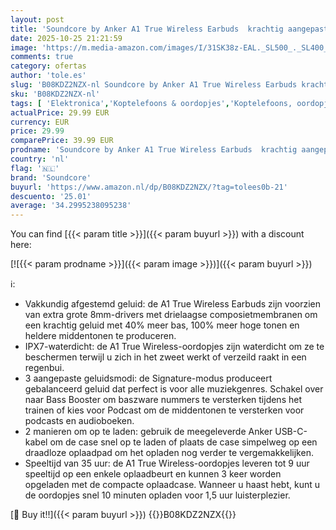 ```yaml
---
layout: post
title: 'Soundcore by Anker A1 True Wireless Earbuds  krachtig aangepast geluid  35u speeltijd  draadloos opladen  snelladen via USB-C  IPX7-waterdicht  knopbediening  Bluetooth-oordopjes  pendelen  sport'
date: 2025-10-25 21:21:59
image: 'https://m.media-amazon.com/images/I/31SK38z-EAL._SL500_._SL400_.jpg'
comments: true
category: ofertas
author: 'tole.es'
slug: 'B08KDZ2NZX-nl Soundcore by Anker A1 True Wireless Earbuds krachtig...'
sku: 'B08KDZ2NZX-nl'
tags: [ 'Elektronica','Koptelefoons & oordopjes','Koptelefoons, oordopjes & accessoires','Oordopjes','soundcore','🇳🇱', ]
actualPrice: 29.99 EUR
currency: EUR
price: 29.99
comparePrice: 39.99 EUR
prodname: 'Soundcore by Anker A1 True Wireless Earbuds  krachtig aangepast geluid  35u speeltijd  draadloos opladen  snelladen via USB-C  IPX7-waterdicht  knopbediening  Bluetooth-oordopjes  pendelen  sport'
country: 'nl'
flag: '🇳🇱'
brand: 'Soundcore'
buyurl: 'https://www.amazon.nl/dp/B08KDZ2NZX/?tag=tolees0b-21'
descuento: '25.01'
average: '34.2995238095238'
---
```


You can find [{{< param title >}}]({{< param buyurl >}}) with a discount here:

[![{{< param prodname >}}]({{< param image >}})]({{< param buyurl >}})

ℹ️:

- Vakkundig afgestemd geluid: de A1 True Wireless Earbuds zijn voorzien van extra grote 8mm-drivers met drielaagse composietmembranen om een krachtig geluid met 40% meer bas, 100% meer hoge tonen en heldere middentonen te produceren.
- IPX7-waterdicht: de A1 True Wireless-oordopjes zijn waterdicht om ze te beschermen terwijl u zich in het zweet werkt of verzeild raakt in een regenbui.
- 3 aangepaste geluidsmodi: de Signature-modus produceert gebalanceerd geluid dat perfect is voor alle muziekgenres. Schakel over naar Bass Booster om baszware nummers te versterken tijdens het trainen of kies voor Podcast om de middentonen te versterken voor podcasts en audioboeken.
- 2 manieren om op te laden: gebruik de meegeleverde Anker USB-C-kabel om de case snel op te laden of plaats de case simpelweg op een draadloze oplaadpad om het opladen nog verder te vergemakkelijken.
- Speeltijd van 35 uur: de A1 True Wireless-oordopjes leveren tot 9 uur speeltijd op een enkele oplaadbeurt en kunnen 3 keer worden opgeladen met de compacte oplaadcase. Wanneer u haast hebt, kunt u de oordopjes snel 10 minuten opladen voor 1,5 uur luisterplezier.

[🛒 Buy it!!]({{< param buyurl >}})
{{<world>}}B08KDZ2NZX{{</world>}}
